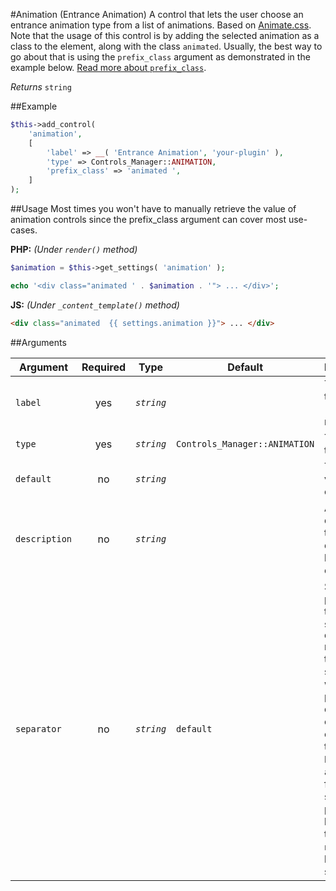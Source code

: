 #Animation (Entrance Animation)
A control that lets the user choose an entrance animation type from a list of animations. Based on [Animate.css](https://daneden.github.io/animate.css/).<br>
Note that the usage of this control is by adding the selected animation as a class to the element, along with the class `animated`. Usually, the best way to go about that is using the `prefix_class` argument as demonstrated in the example below. [Read more about `prefix_class`](controls-and-the-editor.md#adding-a-class-to-the-element-template-wrapper).

*Returns* `string`

##Example

```php
$this->add_control(
    'animation',
    [
        'label' => __( 'Entrance Animation', 'your-plugin' ),
        'type' => Controls_Manager::ANIMATION,
        'prefix_class' => 'animated ',
    ]
);
```

##Usage
Most times you won't have to manually retrieve the value of animation controls since the prefix_class argument can cover most use-cases.

**PHP:** *(Under `render()` method)*
```php
$animation = $this->get_settings( 'animation' );

echo '<div class="animated ' . $animation . '"> ... </div>';
```

**JS:** *(Under `_content_template()` method)*
```html
<div class="animated  {{ settings.animation }}"> ... </div>
```

##Arguments

Argument       | Required   | Type         | Default                      | Description
------------   | :--------: | :------:     | ---------------------------- | ---------------------------------------------
`label`        | yes        | *`string`*   |                              | The label of the control - displayed next to it
`type`         | yes        | *`string`*   | `Controls_Manager::ANIMATION`| The type of the control
`default`      | no         | *`string`*   |                              | The default value of the control
`description`  | no         | *`string`*   |                              | A description text to display below the control
`separator`    | no         | *`string`*   | `default`                    | Set the position of the control separator. `default` means that the separator will be posited depending on the control type. `before` or `after` will force the separator position before/after the control. `none` will hide the separator
